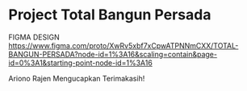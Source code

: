 # Project Total Bangun Persada 

FIGMA DESIGN 
https://www.figma.com/proto/XwRv5xbf7xCpwATPNNmCXX/TOTAL-BANGUN-PERSADA?node-id=1%3A16&scaling=contain&page-id=0%3A1&starting-point-node-id=1%3A16


Ariono Rajen Mengucapkan Terimakasih!
